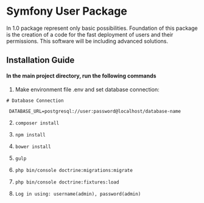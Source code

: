# Symfony User Package

In 1.0 package represent only basic possibilities. Foundation of this package is the creation of a code for the fast deployment of users and their permissions. This software will be including advanced solutions.  

## Installation Guide

#### In the main project directory, run the following commands

1. Make environment file .env and set database connection:
```
# Database Connection

 DATABASE_URL=postgresql://user:password@localhost/database-name
```

2) `composer install`

3) `npm install`

4) `bower install`

5) `gulp`

5) `php bin/console doctrine:migrations:migrate`

6) `php bin/console doctrine:fixtures:load`

7) `Log in using: username(admin), password(admin)`




